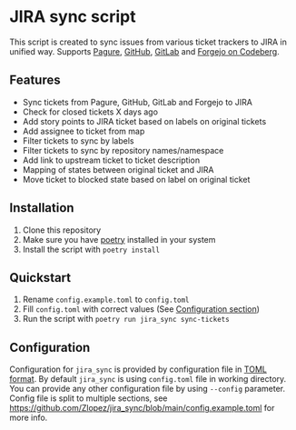 # JIRA sync script

This script is created to sync issues from various ticket trackers to JIRA in unified way.
Supports [Pagure](https://pagure.io/pagure), [GitHub](https://github.com/), [GitLab](https://gitlab.com/) and [Forgejo on Codeberg](https://codeberg.org/forgejo/forgejo).

## Features

* Sync tickets from Pagure, GitHub, GitLab and Forgejo to JIRA
* Check for closed tickets X days ago
* Add story points to JIRA ticket based on labels on original tickets
* Add assignee to ticket from map
* Filter tickets to sync by labels
* Filter tickets to sync by repository names/namespace
* Add link to upstream ticket to ticket description
* Mapping of states between original ticket and JIRA
* Move ticket to blocked state based on label on original ticket

## Installation

1. Clone this repository
2. Make sure you have [poetry](https://python-poetry.org/) installed in your system
3. Install the script with `poetry install`

## Quickstart

1. Rename `config.example.toml` to `config.toml`
2. Fill `config.toml` with correct values (See [Configuration section](#configuration))
3. Run the script with `poetry run jira_sync sync-tickets`

## Configuration

Configuration for `jira_sync` is provided by configuration file in [TOML format](https://toml.io/en/).
By default `jira_sync` is using `config.toml` file in working directory. You can provide any other configuration file by using `--config` parameter. Config file is split to multiple sections, see https://github.com/Zlopez/jira_sync/blob/main/config.example.toml for more info.
